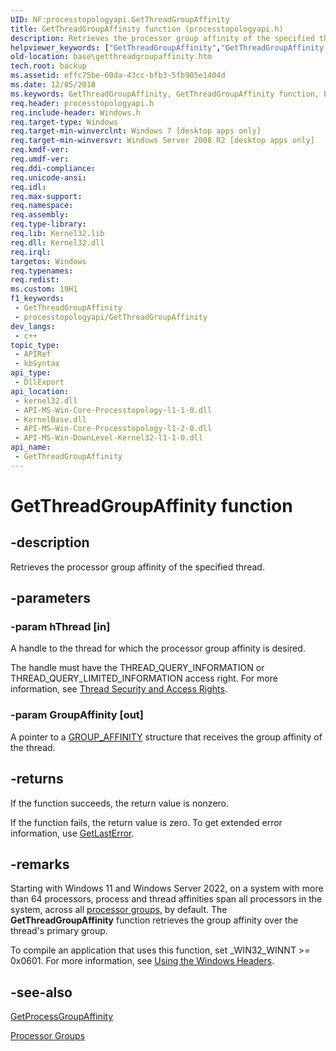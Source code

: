 ```yaml
---
UID: NF:processtopologyapi.GetThreadGroupAffinity
title: GetThreadGroupAffinity function (processtopologyapi.h)
description: Retrieves the processor group affinity of the specified thread.
helpviewer_keywords: ["GetThreadGroupAffinity","GetThreadGroupAffinity function","base.getthreadgroupaffinity","processtopologyapi/GetThreadGroupAffinity","winbase/GetThreadGroupAffinity"]
old-location: base\getthreadgroupaffinity.htm
tech.root: backup
ms.assetid: effc75be-60da-43cc-bfb3-5fb905e1404d
ms.date: 12/05/2018
ms.keywords: GetThreadGroupAffinity, GetThreadGroupAffinity function, base.getthreadgroupaffinity, processtopologyapi/GetThreadGroupAffinity, winbase/GetThreadGroupAffinity
req.header: processtopologyapi.h
req.include-header: Windows.h
req.target-type: Windows
req.target-min-winverclnt: Windows 7 [desktop apps only]
req.target-min-winversvr: Windows Server 2008 R2 [desktop apps only]
req.kmdf-ver: 
req.umdf-ver: 
req.ddi-compliance: 
req.unicode-ansi: 
req.idl: 
req.max-support: 
req.namespace: 
req.assembly: 
req.type-library: 
req.lib: Kernel32.lib
req.dll: Kernel32.dll
req.irql: 
targetos: Windows
req.typenames: 
req.redist: 
ms.custom: 19H1
f1_keywords:
 - GetThreadGroupAffinity
 - processtopologyapi/GetThreadGroupAffinity
dev_langs:
 - c++
topic_type:
 - APIRef
 - kbSyntax
api_type:
 - DllExport
api_location:
 - kernel32.dll
 - API-MS-Win-Core-Processtopology-l1-1-0.dll
 - KernelBase.dll
 - API-MS-Win-Core-Processtopology-l1-2-0.dll
 - API-MS-Win-DownLevel-Kernel32-l1-1-0.dll
api_name:
 - GetThreadGroupAffinity
---
```


# GetThreadGroupAffinity function


## -description

Retrieves the processor group affinity of the specified thread.

## -parameters

### -param hThread [in]

A handle to the thread for which the processor group affinity is desired. 

The handle must have the THREAD_QUERY_INFORMATION or THREAD_QUERY_LIMITED_INFORMATION access right. For more information, see 
<a href="/windows/desktop/ProcThread/thread-security-and-access-rights">Thread Security and Access Rights</a>.

### -param GroupAffinity [out]

A pointer to a [GROUP_AFFINITY](../winnt/ns-winnt-group_affinity.md) structure that receives the group affinity of the thread.

## -returns

If the function succeeds, the return value is nonzero.

If the function fails, the return value is zero. To get extended error information, use <a href="/windows/desktop/api/adshlp/nf-adshlp-adsgetlasterror">GetLastError</a>.

## -remarks

Starting with Windows 11 and Windows Server 2022, on a system with more than 64 processors, process and thread affinities span all processors in the system, across all <a href="/windows/desktop/ProcThread/processor-groups">processor groups</a>, by default. The <b>GetThreadGroupAffinity</b> function retrieves the group affinity over the thread's primary group.

To compile an application that uses this function, set _WIN32_WINNT &gt;= 0x0601. For more information, see <a href="/windows/desktop/WinProg/using-the-windows-headers">Using the Windows Headers</a>.

## -see-also

<a href="/windows/desktop/api/processtopologyapi/nf-processtopologyapi-getprocessgroupaffinity">GetProcessGroupAffinity</a>



<a href="/windows/desktop/ProcThread/processor-groups">Processor Groups</a>
